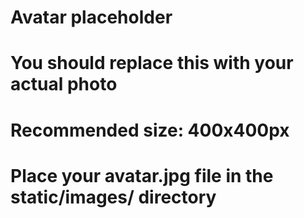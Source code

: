 # Avatar placeholder
# You should replace this with your actual photo
# Recommended size: 400x400px
# Place your avatar.jpg file in the static/images/ directory
